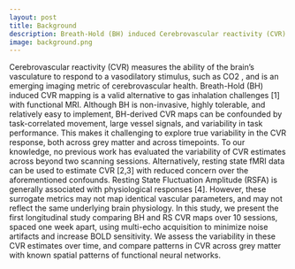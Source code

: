 ```yaml
---
layout: post
title: Background
description: Breath-Hold (BH) induced Cerebrovascular reactivity (CVR) measures the ability of the brain’s vasculature to respond to a vasodilatory stimulus. However, BH movement artifacts are time-locked with the vasodilatory signal of interest, potentially introducing considerable bias on CVR estimates. We compare different strategies based on Multi-Echo (ME) BOLD fMRI to clean BH data.
image: background.png
---
```


Cerebrovascular reactivity (CVR) measures the ability of the brain’s vasculature to respond to a vasodilatory stimulus, such as CO2 , and is an emerging imaging metric of cerebrovascular health. Breath-Hold (BH) induced CVR mapping is a valid alternative to gas inhalation challenges [1] with functional MRI. Although BH is non-invasive, highly tolerable, and relatively easy to implement, BH-derived CVR maps can be confounded by task-correlated movement, large vessel signals, and variability in task performance. This makes it challenging to explore true variability in the CVR response, both across grey matter and across timepoints. To our knowledge, no previous work has evaluated the variability of CVR estimates across beyond two scanning sessions.
Alternatively, resting state fMRI data can be used to estimate CVR [2,3] with reduced concern over the aforementioned confounds. Resting State Fluctuation Amplitude (RSFA) is generally associated with physiological responses [4]. However, these surrogate metrics may not map identical vascular parameters, and may not reflect the same underlying brain physiology. In this study, we present the first longitudinal study comparing BH and RS CVR maps over 10 sessions, spaced one week apart, using multi-echo acquisition to minimize noise artifacts and increase BOLD sensitivity. We assess the variability in these CVR estimates over time, and compare patterns in CVR across grey matter with known spatial patterns of functional neural networks.
